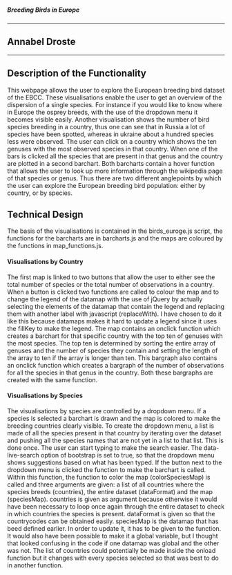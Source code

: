 ##### Breeding Birds in Europe
----------------------------------------------

## Annabel Droste
----------------------------------------------

## Description of the Functionality
This webpage allows the user to explore the European breeding bird dataset of the EBCC. These visualisations enable the user to get an overview
of the dispersion of a single species. For instance if you would like to know where in Europe the osprey breeds, with the use of the dropdown menu it becomes visible easily. 
Another visualisation shows the number of bird species breeding in a country, thus one can see that in Russia a lot of species have been spotted, whereas in ukraine
about a hundred species less were observed. The user can click on a country which shows the ten genuses with the most observed species in that country. When one of the bars is clicked
all the species that are present in that genus and the country are plotted in a second barchart. Both barcharts contain a hover function that allows the user to look up
more information through the wikipedia page of that species or genus. Thus there are two different anglepoints by which the user can explore the European breeding bird population: 
either by country, or by species. 

## Technical Design
The basis of the visualisations is contained in the birds_euroge.js script, the functions for the barcharts are in barcharts.js and the maps are coloured by the functions in map_functions.js.

#### Visualisations by Country
The first map is linked to two buttons that allow the user to either see the total number of species or the total number of observations in a country. 
When a button is clicked two functions are called to colour the map and to change the legend of the datamap with the use of jQuery by actually selecting the <td> elements of the datamap that contain the legend and replacing them 
with another label with javascript (replaceWith). I have chosen to do it like this because datamaps makes it hard to update a legend since it uses the fillKey to make the legend.
The map contains an onclick function which creates a barchart for that specific country with the top ten of genuses with the most species. The top ten is determined by
sorting the entire array of genuses and the number of species they contain and setting the length of the array to ten if the array is longer than ten. This
bargraph also contains an onclick function which creates a bargraph of the number of observations for all the species in that genus in the country. Both these bargraphs
are created with the same function. 

#### Visualisations by Species
The visualisations by species are controlled by a dropdown menu. If a species is selected a barchart is drawn and the map is colored to make the breeding countries clearly
visible. To create the dropdown menu, a list is made of all the species present in that country by iterating over the dataset and pushing all the species names that are not yet in 
a list to that list. This is done once. The user can start typing to make the search easier. The data-live-search option of bootstrap is set to true, so that the 
dropdown menu shows suggestions based on what has been typed. If the button next to the dropdown menu is clicked the function to make the barchart is called. 
Within this function, the function to color the map (colorSpeciesMap) is called and three arguments are given: a list of all countries where the species breeds (countries), the entire
dataset (dataFormat) and the map (speciesMap). countries is given as argument because otherwise it would have been necessary to loop once again through the entire dataset to check in which 
countries the species is present. dataFormat is given so that the countrycodes can be obtained easily. speciesMap is the datamap that has beed defined earlier. In order to update it, 
it has to be given to the function. It would also have been possible to make it a global variable, but I thought that looked confusing in the code if one datamap was global and the other was not. 
The list of countries could potentially be made inside the onload function but it changes with every species selected so that was best to do in another function. 
